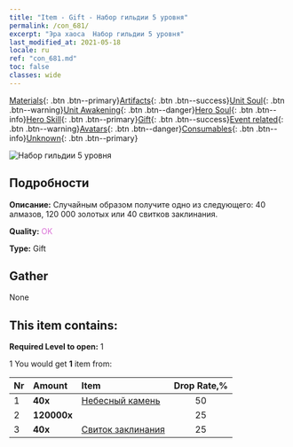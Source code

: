 ```yaml
---
title: "Item - Gift - Набор гильдии 5 уровня"
permalink: /con_681/
excerpt: "Эра хаоса  Набор гильдии 5 уровня"
last_modified_at: 2021-05-18
locale: ru
ref: "con_681.md"
toc: false
classes: wide
---
```

 [Materials](/ItemsRU/){: .btn .btn--primary}[Artifacts](/ItemsRU/Artifacts/){: .btn .btn--success}[Unit Soul](/ItemsRU/UnitSoul/){: .btn .btn--warning}[Unit Awakening](/ItemsRU/UnitAwakening/){: .btn .btn--danger}[Hero Soul](/ItemsRU/HeroSoul/){: .btn .btn--info}[Hero Skill](/ItemsRU/HeroSkill/){: .btn .btn--primary}[Gift](/ItemsRU/Gift/){: .btn .btn--success}[Event related](/ItemsRU/Events/){: .btn .btn--warning}[Avatars](/ItemsRU/Avatars/){: .btn .btn--danger}[Consumables](/ItemsRU/Consumables/){: .btn .btn--info}[Unknown](/ItemsRU/Unknown/){: .btn .btn--primary}

 ![Набор гильдии 5 уровня](/images/t/i_50002.png)

## Подробности
 **Описание:** Случайным образом получите одно из следующего: 40 алмазов, 120 000 золотых или 40 свитков заклинания.

 **Quality:** <span style="color: #DA70D6">OK</span>

 **Type:** Gift

## Gather

  None

## This item contains:

 **Required Level to open:** 1

 1 You would get **1** item  from:

  | Nr | Amount |     Item    | Drop Rate,% |
  |:---|:-------|:------------|:---------:|
  | 1 |  **40x** | [Небесный камень](/ItemsRU/art_188/) | 50 | 
  | 2 |  **120000x** | <i class="fas fa-coins"/> | 25 | 
  | 3 |  **40x** | [Свиток заклинания](/ItemsRU/con_694/) | 25 | 
